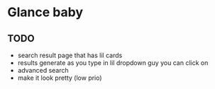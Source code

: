 # Glance baby

## TODO
* search result page that has lil cards
* results generate as you type in lil dropdown guy you can click on
* advanced search
* make it look pretty (low prio)
